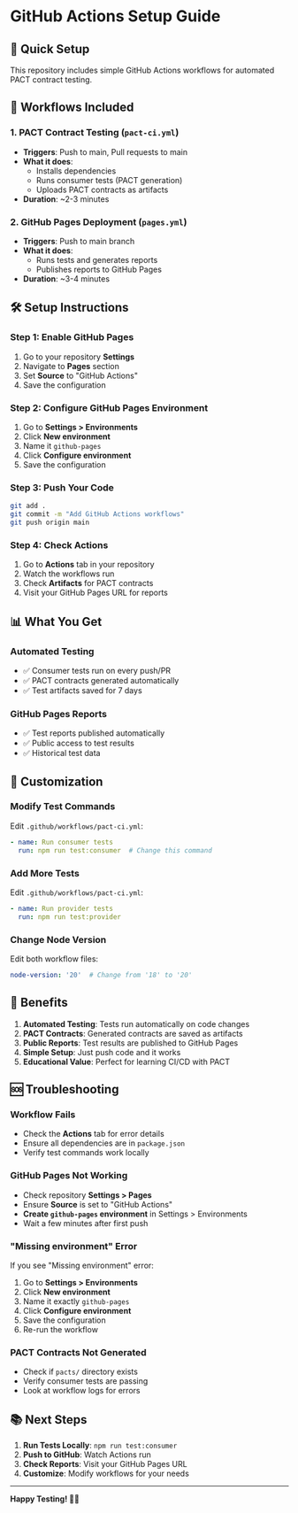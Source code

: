 # GitHub Actions Setup Guide

## 🚀 Quick Setup

This repository includes simple GitHub Actions workflows for automated PACT contract testing.

## 📁 Workflows Included

### 1. PACT Contract Testing (`pact-ci.yml`)
- **Triggers**: Push to main, Pull requests to main
- **What it does**:
  - Installs dependencies
  - Runs consumer tests (PACT generation)
  - Uploads PACT contracts as artifacts
- **Duration**: ~2-3 minutes

### 2. GitHub Pages Deployment (`pages.yml`)
- **Triggers**: Push to main branch
- **What it does**:
  - Runs tests and generates reports
  - Publishes reports to GitHub Pages
- **Duration**: ~3-4 minutes

## 🛠️ Setup Instructions

### Step 1: Enable GitHub Pages
1. Go to your repository **Settings**
2. Navigate to **Pages** section
3. Set **Source** to "GitHub Actions"
4. Save the configuration

### Step 2: Configure GitHub Pages Environment
1. Go to **Settings > Environments**
2. Click **New environment**
3. Name it `github-pages`
4. Click **Configure environment**
5. Save the configuration

### Step 3: Push Your Code
```bash
git add .
git commit -m "Add GitHub Actions workflows"
git push origin main
```

### Step 4: Check Actions
1. Go to **Actions** tab in your repository
2. Watch the workflows run
3. Check **Artifacts** for PACT contracts
4. Visit your GitHub Pages URL for reports

## 📊 What You Get

### Automated Testing
- ✅ Consumer tests run on every push/PR
- ✅ PACT contracts generated automatically
- ✅ Test artifacts saved for 7 days

### GitHub Pages Reports
- ✅ Test reports published automatically
- ✅ Public access to test results
- ✅ Historical test data

## 🔧 Customization

### Modify Test Commands
Edit `.github/workflows/pact-ci.yml`:
```yaml
- name: Run consumer tests
  run: npm run test:consumer  # Change this command
```

### Add More Tests
Edit `.github/workflows/pact-ci.yml`:
```yaml
- name: Run provider tests
  run: npm run test:provider
```

### Change Node Version
Edit both workflow files:
```yaml
node-version: '20'  # Change from '18' to '20'
```

## 🎯 Benefits

1. **Automated Testing**: Tests run automatically on code changes
2. **PACT Contracts**: Generated contracts are saved as artifacts
3. **Public Reports**: Test results are published to GitHub Pages
4. **Simple Setup**: Just push code and it works
5. **Educational Value**: Perfect for learning CI/CD with PACT

## 🆘 Troubleshooting

### Workflow Fails
- Check the **Actions** tab for error details
- Ensure all dependencies are in `package.json`
- Verify test commands work locally

### GitHub Pages Not Working
- Check repository **Settings > Pages**
- Ensure **Source** is set to "GitHub Actions"
- **Create `github-pages` environment** in Settings > Environments
- Wait a few minutes after first push

### "Missing environment" Error
If you see "Missing environment" error:
1. Go to **Settings > Environments**
2. Click **New environment**
3. Name it exactly `github-pages`
4. Click **Configure environment**
5. Save the configuration
6. Re-run the workflow

### PACT Contracts Not Generated
- Check if `pacts/` directory exists
- Verify consumer tests are passing
- Look at workflow logs for errors

## 📚 Next Steps

1. **Run Tests Locally**: `npm run test:consumer`
2. **Push to GitHub**: Watch Actions run
3. **Check Reports**: Visit your GitHub Pages URL
4. **Customize**: Modify workflows for your needs

---

**Happy Testing! 🧪✨**
